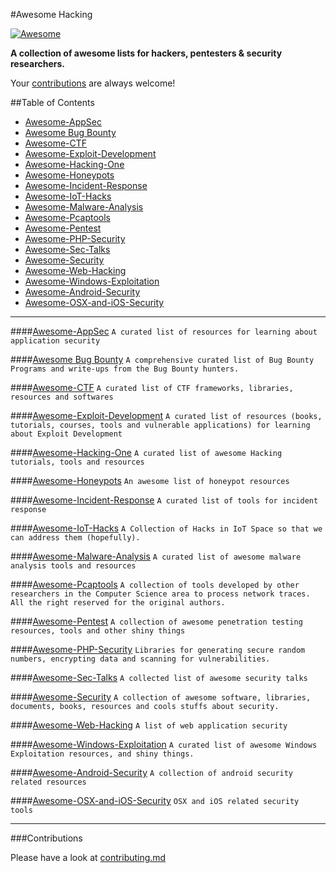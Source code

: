 #Awesome Hacking

[![Awesome](https://cdn.rawgit.com/sindresorhus/awesome/d7305f38d29fed78fa85652e3a63e154dd8e8829/media/badge.svg)](https://github.com/sindresorhus/awesome)

**A collection of awesome lists for hackers, pentesters & security researchers.**

Your [contributions](contributing.md) are always welcome!

##Table of Contents

- [Awesome-AppSec](#awesome-appsec)
- [Awesome Bug Bounty](#awesome-bug-bounty)
- [Awesome-CTF](#awesome-ctf)
- [Awesome-Exploit-Development](#awesome-exploit-development)
- [Awesome-Hacking-One](#awesome-hacking-one)
- [Awesome-Honeypots](#awesome-honeypots)
- [Awesome-Incident-Response](#awesome-incident-response)
- [Awesome-IoT-Hacks](#awesome-iot-hacks)
- [Awesome-Malware-Analysis](#awesome-malware-analysis)
- [Awesome-Pcaptools](#awesome-pcaptools)
- [Awesome-Pentest](#awesome-pentest)
- [Awesome-PHP-Security](#awesome-php-security)
- [Awesome-Sec-Talks](#awesome-sec-talks)
- [Awesome-Security](#awesome-security)
- [Awesome-Web-Hacking](#awesome-web-hacking)
- [Awesome-Windows-Exploitation](#awesome-windows-exploitation)
- [Awesome-Android-Security](#awesome-android-security)
- [Awesome-OSX-and-iOS-Security](#awesome-osx-and-ios-security)

---

####[Awesome-AppSec](https://github.com/paragonie/awesome-appsec)
`A curated list of resources for learning about application security`

####[Awesome Bug Bounty](https://github.com/djadmin/awesome-bug-bounty)
`A comprehensive curated list of Bug Bounty Programs and write-ups from the Bug Bounty hunters.`

####[Awesome-CTF](https://github.com/apsdehal/awesome-ctf)
`A curated list of CTF frameworks, libraries, resources and softwares`

####[Awesome-Exploit-Development](https://github.com/FabioBaroni/awesome-exploit-development)
`A curated list of resources (books, tutorials, courses, tools and vulnerable applications) for learning about Exploit Development`

####[Awesome-Hacking-One](https://github.com/carpedm20/awesome-hacking)
`A curated list of awesome Hacking tutorials, tools and resources`

####[Awesome-Honeypots](https://github.com/paralax/awesome-honeypots)
`An awesome list of honeypot resources`

####[Awesome-Incident-Response](https://github.com/meirwah/awesome-incident-response)
`A curated list of tools for incident response`

####[Awesome-IoT-Hacks](https://github.com/nebgnahz/awesome-iot-hacks)
`A Collection of Hacks in IoT Space so that we can address them (hopefully).`

####[Awesome-Malware-Analysis](https://github.com/rshipp/awesome-malware-analysis)
`A curated list of awesome malware analysis tools and resources`

####[Awesome-Pcaptools](https://github.com/caesar0301/awesome-pcaptools)
`A collection of tools developed by other researchers in the Computer Science area to process network traces. All the right reserved for the original authors.`

####[Awesome-Pentest](https://github.com/enaqx/awesome-pentest)
`A collection of awesome penetration testing resources, tools and other shiny things`

####[Awesome-PHP-Security](https://github.com/ziadoz/awesome-php#security)
`Libraries for generating secure random numbers, encrypting data and scanning for vulnerabilities.`

####[Awesome-Sec-Talks](https://github.com/PaulSec/awesome-sec-talks)
`A collected list of awesome security talks`

####[Awesome-Security](https://github.com/sbilly/awesome-security)
`A collection of awesome software, libraries, documents, books, resources and cools stuffs about security.`

####[Awesome-Web-Hacking](https://github.com/infoslack/awesome-web-hacking)
`A list of web application security`

####[Awesome-Windows-Exploitation](https://github.com/enddo/awesome-windows-exploitation)
`A curated list of awesome Windows Exploitation resources, and shiny things.`

####[Awesome-Android-Security](https://github.com/ashishb/android-security-awesome)
`A collection of android security related resources`

####[Awesome-OSX-and-iOS-Security](https://github.com/ashishb/osx-and-ios-security-awesome)
`OSX and iOS related security tools`


---

###Contributions

Please have a look at [contributing.md](contributing.md)
